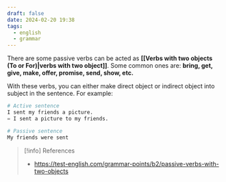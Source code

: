```yaml
---
draft: false
date: 2024-02-20 19:38
tags:
  - english
  - grammar
---
```


There are some passive verbs can be acted as **[[Verbs with two objects (To or For)|verbs with two object]]**. Some common ones are: **bring, get, give, make, offer, promise, send, show, etc.**

With these verbs, you can either make direct object or indirect object into subject in the sentence. For example:

```py
# Active sentence
I sent my friends a picture. 
= I sent a picture to my friends.

# Passive sentence
My friends were sent 

```


> [!info] References
> - https://test-english.com/grammar-points/b2/passive-verbs-with-two-objects
